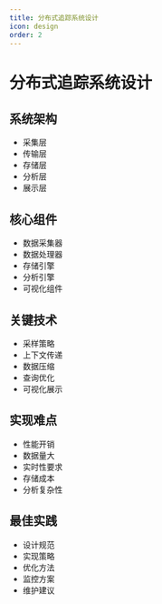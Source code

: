 ```yaml
---
title: 分布式追踪系统设计
icon: design
order: 2
---
```


# 分布式追踪系统设计

## 系统架构
- 采集层
- 传输层
- 存储层
- 分析层
- 展示层

## 核心组件
- 数据采集器
- 数据处理器
- 存储引擎
- 分析引擎
- 可视化组件

## 关键技术
- 采样策略
- 上下文传递
- 数据压缩
- 查询优化
- 可视化展示

## 实现难点
- 性能开销
- 数据量大
- 实时性要求
- 存储成本
- 分析复杂性

## 最佳实践
- 设计规范
- 实现策略
- 优化方法
- 监控方案
- 维护建议
